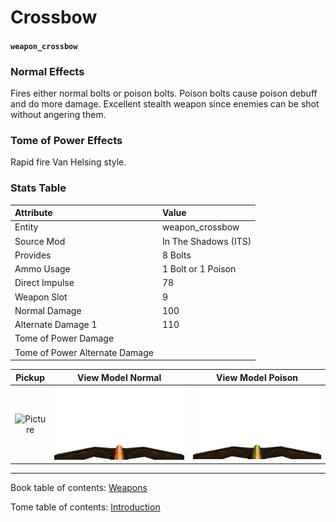 # Crossbow

#### `weapon_crossbow`

### Normal Effects
Fires either normal bolts or poison bolts.  Poison bolts cause poison debuff
and do more damage.  Excellent stealth weapon since enemies can be shot
without angering them.

### Tome of Power Effects
Rapid fire Van Helsing style.

### Stats Table

|Attribute                     |Value                          |
|:-----------------------------|:------------------------------|
|Entity                        |weapon_crossbow                |
|Source Mod                    |In The Shadows (ITS)           |
|Provides                      |8 Bolts                        |
|Ammo Usage                    |1 Bolt or 1 Poison             |
|Direct Impulse                |78                             |
|Weapon Slot                   |9                              |
|Normal Damage                 |100                            |
|Alternate Damage 1            |110                            |
|Tome of Power Damage          |                               |
|Tome of Power Alternate Damage|                               |

|Pickup|View Model Normal|View Model Poison|
|:---:|:---:|:---:|
![Picture](img/weapon_crossbow.png)|![Picture](img/v_crossbow1.png)|![Picture](img/v_crossbow2.png)|

-------------------------------------------------------------------------------
Book table of contents: [Weapons](3.0-Weapons.md)
<br />

Tome table of contents: [Introduction](1.0-Introduction.md)